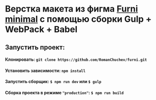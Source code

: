 # Верстка макета из фигма [Furni minimal](https://htmlpractice.ru/catalog/furni-minimal/) с помощью сборки Gulp + WebPack + Babel

## Запустить проект:

#### Клонировать: `git clone https://github.com/RomanChuchev/furni.git`

#### Установить зависимости: `npm install`

#### Запустить сборщик: `$ npm run dev` или `$ gulp`

#### Сборка проекта в режиме `"production"`: `$ npm run build`
